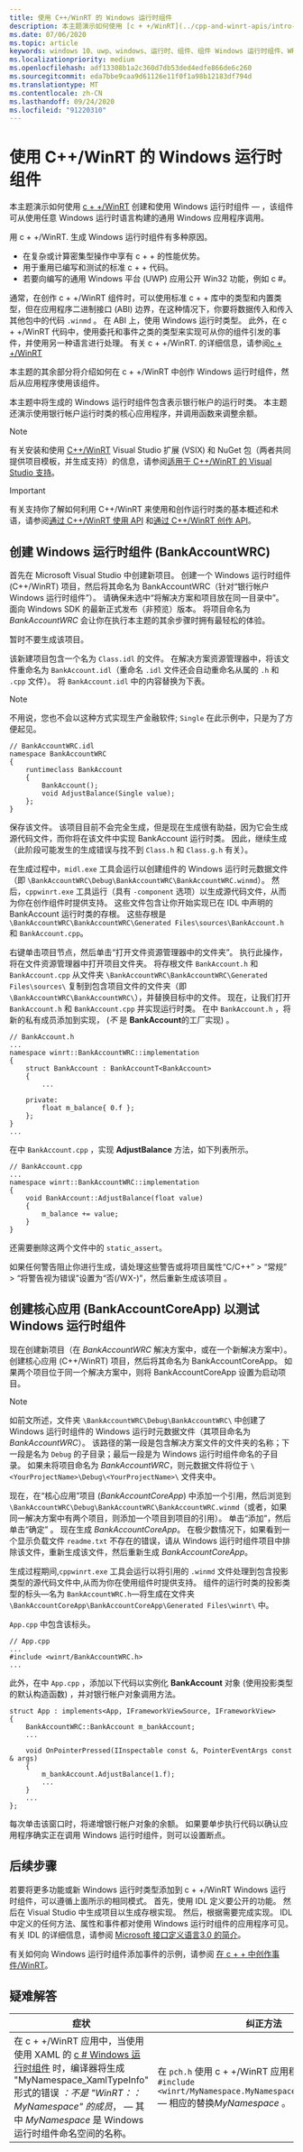 ```yaml
---
title: 使用 C++/WinRT 的 Windows 运行时组件
description: 本主题演示如何使用 [c + +/WinRT](../cpp-and-winrt-apis/intro-to-using-cpp-with-winrt.md) 创建和使用 Windows 运行时组件 &mdash; ，该组件可从使用任意 Windows 运行时语言构建的通用 Windows 应用程序调用。
ms.date: 07/06/2020
ms.topic: article
keywords: windows 10、uwp、windows、运行时、组件、组件 Windows 运行时组件、WRC、c + +/WinRT
ms.localizationpriority: medium
ms.openlocfilehash: adf13308b1a2c360d7db53ded4edfe866de6c260
ms.sourcegitcommit: eda7bbe9caa9d61126e11f0f1a98b12183df794d
ms.translationtype: MT
ms.contentlocale: zh-CN
ms.lasthandoff: 09/24/2020
ms.locfileid: "91220310"
---
```

# <a name="windows-runtime-components-with-cwinrt"></a>使用 C++/WinRT 的 Windows 运行时组件

本主题演示如何使用 [c + +/WinRT](../cpp-and-winrt-apis/intro-to-using-cpp-with-winrt.md) 创建和使用 Windows 运行时组件 &mdash; ，该组件可从使用任意 Windows 运行时语言构建的通用 Windows 应用程序调用。

用 c + +/WinRT. 生成 Windows 运行时组件有多种原因。
- 在复杂或计算密集型操作中享有 c + + 的性能优势。
- 用于重用已编写和测试的标准 c + + 代码。
- 若要向编写的通用 Windows 平台 (UWP) 应用公开 Win32 功能，例如 c #。

通常，在创作 c + +/WinRT 组件时，可以使用标准 c + + 库中的类型和内置类型，但在应用程序二进制接口 (ABI) 边界，在这种情况下，你要将数据传入和传入其他包中的代码 `.winmd` 。 在 ABI 上，使用 Windows 运行时类型。 此外，在 c + +/WinRT 代码中，使用委托和事件之类的类型来实现可从你的组件引发的事件，并使用另一种语言进行处理。 有关 c + +/WinRT. 的详细信息，请参阅[c + +/WinRT](../cpp-and-winrt-apis/intro-to-using-cpp-with-winrt.md)

本主题的其余部分将介绍如何在 c + +/WinRT 中创作 Windows 运行时组件，然后从应用程序使用该组件。

本主题中将生成的 Windows 运行时组件包含表示银行帐户的运行时类。 本主题还演示使用银行帐户运行时类的核心应用程序，并调用函数来调整余额。

> [!NOTE]
> 有关安装和使用 [C++/WinRT](../cpp-and-winrt-apis/intro-to-using-cpp-with-winrt.md) Visual Studio 扩展 (VSIX) 和 NuGet 包（两者共同提供项目模板，并生成支持）的信息，请参阅[适用于 C++/WinRT 的 Visual Studio 支持](../cpp-and-winrt-apis/intro-to-using-cpp-with-winrt.md#visual-studio-support-for-cwinrt-xaml-the-vsix-extension-and-the-nuget-package)。

> [!IMPORTANT]
> 有关支持你了解如何利用 C++/WinRT 来使用和创作运行时类的基本概述和术语，请参阅[通过 C++/WinRT 使用 API](../cpp-and-winrt-apis/consume-apis.md) 和[通过 C++/WinRT 创作 API](../cpp-and-winrt-apis/author-apis.md)。

## <a name="create-a-windows-runtime-component-bankaccountwrc"></a>创建 Windows 运行时组件 (BankAccountWRC)

首先在 Microsoft Visual Studio 中创建新项目。 创建一个 Windows 运行时组件 (C++/WinRT) 项目，然后将其命名为 BankAccountWRC（针对“银行帐户 Windows 运行时组件”）。 请确保未选中“将解决方案和项目放在同一目录中”。 面向 Windows SDK 的最新正式发布（非预览）版本。 将项目命名为 *BankAccountWRC* 会让你在执行本主题的其余步骤时拥有最轻松的体验。 

暂时不要生成该项目。

该新建项目包含一个名为 `Class.idl` 的文件。 在解决方案资源管理器中，将该文件重命名为 `BankAccount.idl`（重命名 `.idl` 文件还会自动重命名从属的 `.h` 和 `.cpp` 文件）。 将 `BankAccount.idl` 中的内容替换为下表。

> [!NOTE]
> 不用说，您也不会以这种方式实现生产金融软件; `Single` 在此示例中，只是为了方便起见。

```idl
// BankAccountWRC.idl
namespace BankAccountWRC
{
    runtimeclass BankAccount
    {
        BankAccount();
        void AdjustBalance(Single value);
    };
}
```

保存该文件。 该项目目前不会完全生成，但是现在生成很有助益，因为它会生成源代码文件，而你将在该文件中实现 BankAccount 运行时类。 因此，继续生成（此阶段可能发生的生成错误与找不到 `Class.h` 和 `Class.g.h` 有关）。

在生成过程中，`midl.exe` 工具会运行以创建组件的 Windows 运行时元数据文件（即 `\BankAccountWRC\Debug\BankAccountWRC\BankAccountWRC.winmd`）。 然后，`cppwinrt.exe` 工具运行（具有 `-component` 选项）以生成源代码文件，从而为你在创作组件时提供支持。 这些文件包含让你开始实现已在 IDL 中声明的 BankAccount 运行时类的存根。 这些存根是 `\BankAccountWRC\BankAccountWRC\Generated Files\sources\BankAccount.h` 和 `BankAccount.cpp`。

右键单击项目节点，然后单击“打开文件资源管理器中的文件夹”。 执行此操作，将在文件资源管理器中打开项目文件夹。 将存根文件 `BankAccount.h` 和 `BankAccount.cpp` 从文件夹 `\BankAccountWRC\BankAccountWRC\Generated Files\sources\` 复制到包含项目文件的文件夹（即 `\BankAccountWRC\BankAccountWRC\`），并替换目标中的文件。 现在，让我们打开 `BankAccount.h` 和 `BankAccount.cpp` 并实现运行时类。 在中 `BankAccount.h` ，将新的私有成员添加到实现， (*不* 是 **BankAccount**的工厂实现) 。

```cppwinrt
// BankAccount.h
...
namespace winrt::BankAccountWRC::implementation
{
    struct BankAccount : BankAccountT<BankAccount>
    {
        ...

    private:
        float m_balance{ 0.f };
    };
}
...
```

在中 `BankAccount.cpp` ，实现 **AdjustBalance** 方法，如下列表所示。

```cppwinrt
// BankAccount.cpp
...
namespace winrt::BankAccountWRC::implementation
{
    void BankAccount::AdjustBalance(float value)
    {
        m_balance += value;
    }
}
```

还需要删除这两个文件中的 `static_assert`。

如果任何警告阻止你进行生成，请处理这些警告或将项目属性“C/C++” > “常规” > “将警告视为错误”设置为“否(/WX-)”，然后重新生成该项目   。

## <a name="create-a-core-app-bankaccountcoreapp-to-test-the-windows-runtime-component"></a>创建核心应用 (BankAccountCoreApp) 以测试 Windows 运行时组件

现在创建新项目（在 *BankAccountWRC* 解决方案中，或在一个新解决方案中）。 创建核心应用 (C++/WinRT) 项目，然后将其命名为 BankAccountCoreApp。 如果两个项目位于同一个解决方案中，则将 BankAccountCoreApp 设置为启动项目。

> [!NOTE]
> 如前文所述，文件夹 `\BankAccountWRC\Debug\BankAccountWRC\` 中创建了 Windows 运行时组件的 Windows 运行时元数据文件（其项目命名为 *BankAccountWRC*）。 该路径的第一段是包含解决方案文件的文件夹的名称；下一段是名为 `Debug` 的子目录；最后一段是为 Windows 运行时组件命名的子目录。 如果未将项目命名为 *BankAccountWRC*，则元数据文件将位于 `\<YourProjectName>\Debug\<YourProjectName>\` 文件夹中。

现在，在“核心应用”项目 (*BankAccountCoreApp*) 中添加一个引用，然后浏览到 `\BankAccountWRC\Debug\BankAccountWRC\BankAccountWRC.winmd`（或者，如果同一解决方案中有两个项目，则添加一个项目到项目的引用）。 单击“添加”，然后单击“确定” 。 现在生成 *BankAccountCoreApp*。 在极少数情况下，如果看到一个显示负载文件 `readme.txt` 不存在的错误，请从 Windows 运行时组件项目中排除该文件，重新生成该文件，然后重新生成 *BankAccountCoreApp*。

生成过程期间,`cppwinrt.exe` 工具会运行以将引用的 `.winmd` 文件处理到包含投影类型的源代码文件中,从而为你在使用组件时提供支持。 组件的运行时类的投影类型的标头&mdash;名为 `BankAccountWRC.h`&mdash;将生成在文件夹 `\BankAccountCoreApp\BankAccountCoreApp\Generated Files\winrt\` 中。

`App.cpp` 中包含该标头。

```cppwinrt
// App.cpp
...
#include <winrt/BankAccountWRC.h>
...
```

此外，在中 `App.cpp` ，添加以下代码以实例化 **BankAccount** 对象 (使用投影类型的默认构造函数) ，并对银行帐户对象调用方法。

```cppwinrt
struct App : implements<App, IFrameworkViewSource, IFrameworkView>
{
    BankAccountWRC::BankAccount m_bankAccount;
    ...
    
    void OnPointerPressed(IInspectable const &, PointerEventArgs const & args)
    {
        m_bankAccount.AdjustBalance(1.f);
        ...
    }
    ...
};
```

每次单击该窗口时，将递增银行帐户对象的余额。 如果要单步执行代码以确认应用程序确实正在调用 Windows 运行时组件，则可以设置断点。

## <a name="next-steps"></a>后续步骤

若要将更多功能或新 Windows 运行时类型添加到 c + +/WinRT Windows 运行时组件，可以遵循上面所示的相同模式。 首先，使用 IDL 定义要公开的功能。 然后在 Visual Studio 中生成项目以生成存根实现。 然后，根据需要完成实现。 IDL 中定义的任何方法、属性和事件都对使用 Windows 运行时组件的应用程序可见。 有关 IDL 的详细信息，请参阅 [Microsoft 接口定义语言3.0 的简介](/uwp/midl-3/intro)。

有关如何向 Windows 运行时组件添加事件的示例，请参阅 [在 c + + 中创作事件/WinRT](../cpp-and-winrt-apis/author-events.md)。

## <a name="troubleshooting"></a>疑难解答

| 症状 | 纠正方法 |
|---------|--------|
|在 c + +/WinRT 应用中，当使用使用 XAML 的 [c # Windows 运行时组件](./creating-windows-runtime-components-in-csharp-and-visual-basic.md) 时，编译器将生成 "MyNamespace_XamlTypeInfo" 形式的错误 *：不是 "WinRT：： MyNamespace" 的成员*， &mdash; 其中 *MyNamespace* 是 Windows 运行时组件命名空间的名称。 | 在 `pch.h` 使用 c + +/WinRT 应用程序中，添加 `#include <winrt/MyNamespace.MyNamespace_XamlTypeInfo.h>` &mdash; 相应的替换*MyNamespace* 。 |
